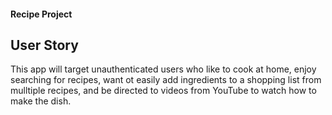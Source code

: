 #### Recipe Project 

## User Story
This app will target unauthenticated users who like to cook at home, enjoy searching for recipes, want ot easily add ingredients to a shopping list from mulltiple recipes, and be directed to videos from YouTube to watch how to make the dish. 
